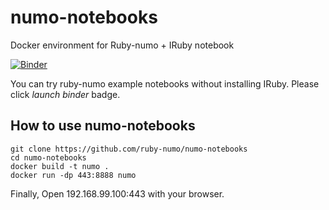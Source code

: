 # numo-notebooks
Docker environment for Ruby-numo + IRuby notebook

[![Binder](http://mybinder.org/badge.svg)](http://mybinder.org/repo/sciruby-jp/sciruby-notebooks)

You can try ruby-numo example notebooks without installing IRuby. Please click *launch binder* badge.

## How to use numo-notebooks

```
git clone https://github.com/ruby-numo/numo-notebooks
cd numo-notebooks
docker build -t numo .
docker run -dp 443:8888 numo
```

Finally, Open 192.168.99.100:443 with your browser.
